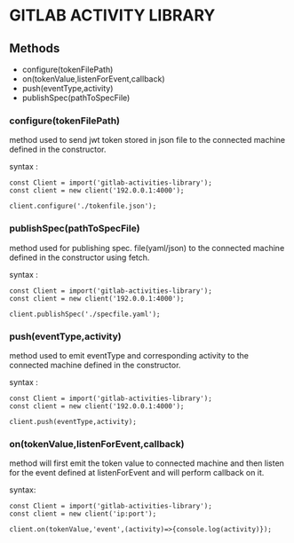 # GITLAB ACTIVITY LIBRARY

## Methods
- configure(tokenFilePath)
- on(tokenValue,listenForEvent,callback)
- push(eventType,activity)
- publishSpec(pathToSpecFile)

### configure(tokenFilePath)

method used to send jwt token stored in json file to the connected machine defined in the constructor.

syntax :

```
const Client = import('gitlab-activities-library');
const client = new client('192.0.0.1:4000');

client.configure('./tokenfile.json');
```




### publishSpec(pathToSpecFile)

method used for publishing spec. file(yaml/json) to the connected machine defined in the constructor using fetch.

syntax :

```
const Client = import('gitlab-activities-library');
const client = new client('192.0.0.1:4000');

client.publishSpec('./specfile.yaml');
```

### push(eventType,activity)

method used to emit eventType and corresponding activity to the connected machine defined in the constructor.

syntax :

```
const Client = import('gitlab-activities-library');
const client = new client('192.0.0.1:4000');

client.push(eventType,activity);
```

### on(tokenValue,listenForEvent,callback)

method will first emit the token value to connected machine and then listen for the event defined at listenForEvent and will perform callback on it.

syntax:

```
const Client = import('gitlab-activities-library');
const client = new client('ip:port');

client.on(tokenValue,'event',(activity)=>{console.log(activity)});
```